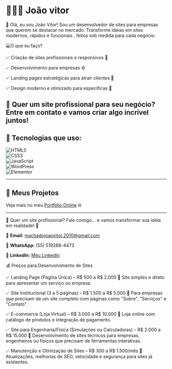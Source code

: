 # 👩🏻‍💻 João vitor
👋 Olá, eu sou João Vitor!
Sou um desenvolvedor de sites para empresas que querem se destacar no mercado. Transforme ideias em sites modernos, rápidos e funcionais , feitos sob medida para cada negócio.

💻O que eu faço?

✅ Criação de sites profissionais e responsivos 📱

✅ Desenvolvimento para empresas ⚙️

✅ Landing pages estratégicas para atrair clientes 🚀

✅ Design moderno e otimizado para específicas 🎯

📩 Quer um site profissional para seu negócio?
Entre em contato e vamos criar algo incrível juntos!
---

## **🔧 Tecnologias que uso:**  
![HTML5](https://img.shields.io/badge/HTML5-E34F26?style=for-the-badge&logo=html5&logoColor=white)  
![CSS3](https://img.shields.io/badge/CSS3-1572B6?style=for-the-badge&logo=css3&logoColor=white)  
![JavaScript](https://img.shields.io/badge/JavaScript-F7DF1E?style=for-the-badge&logo=javascript&logoColor=black)  
![WordPress](https://img.shields.io/badge/WordPress-21759B?style=for-the-badge&logo=wordpress&logoColor=white)  
![Elementor](https://img.shields.io/badge/Elementor-92003B?style=for-the-badge&logo=elementor&logoColor=white)  

---

## **📂 Meus Projetos**  


Veja mais no meu [Portfólio Online](https://github.com/JoaoVitor10034/) 🌐  

---

  
🔹 Quer um site profissional? Fale comigo... e vamos transformar sua ideia em realidade! 🚀 

📩 **Email:** machadojoaovitor.2010@gmail.com 

📱 **WhatsApp:** (55) 519288-4473  

💼 **LinkedIn:** [Meu LinkedIn](https://www.linkedin.com/in/joao-nunes-044451350/) 

 💰 Preços para Desenvolvimento de Sites

✅ Landing Page (Página Única) – R$ 500 a R$ 2.000
🔹 Site simples e direto para apresentar um serviço ou empresa.

✅ Site Institucional (3 a 5 páginas) – R$ 1.500 a R$ 5.000
🔹 Para empresas que precisam de um site completo com páginas como "Sobre", "Serviços" e "Contato".

✅ E-commerce (Loja Virtual) – R$ 3.000 a R$ 10.000
🔹 Loja online com catálogo de produtos e integração de pagamento.

✅ Site para Engenharia/Física (Simulações ou Calculadoras) – R$ 2.000 a R$ 15.000
🔹 Desenvolvimento de sites técnicos para empresas, engenheiros ou físicos que precisam de ferramentas interativas.

✅ Manutenção e Otimização de Sites – R$ 300 a R$ 1.500/mês
🔹 Atualizações, melhorias de SEO, velocidade e segurança para sites já existentes.
